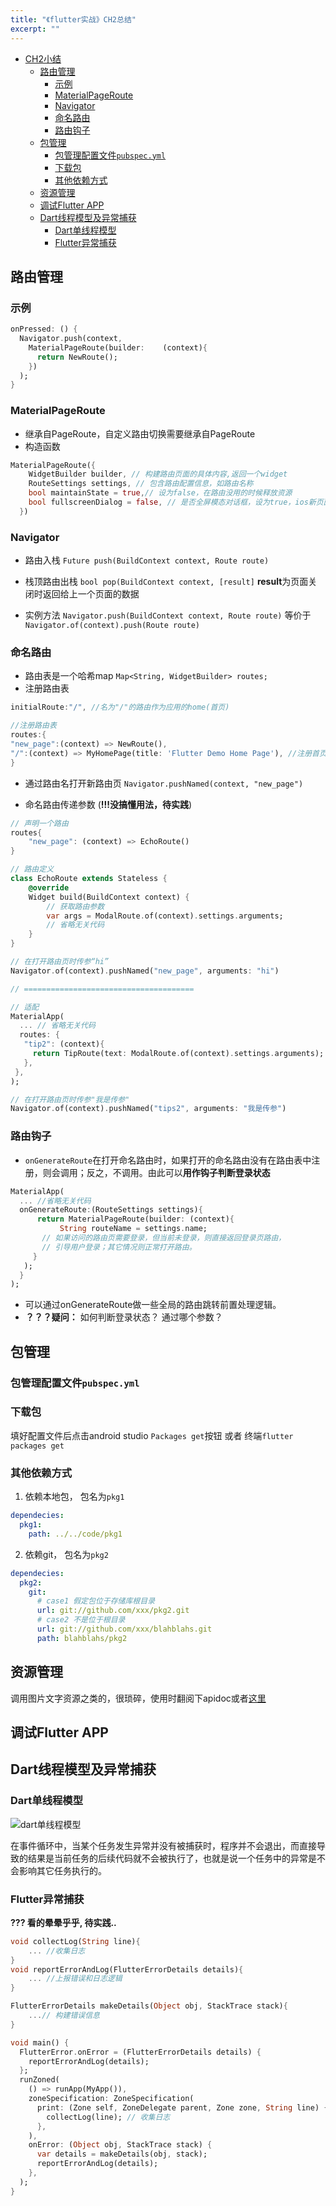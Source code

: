 ```yaml
---
title: "《flutter实战》CH2总结"
excerpt: ""
---
```


<!-- TOC -->

- [CH2小结](#ch2小结)
    - [路由管理](#路由管理)
        - [示例](#示例)
        - [MaterialPageRoute](#materialpageroute)
        - [Navigator](#navigator)
        - [命名路由](#命名路由)
        - [路由钩子](#路由钩子)
    - [包管理](#包管理)
        - [包管理配置文件`pubspec.yml`](#包管理配置文件pubspecyml)
        - [下载包](#下载包)
        - [其他依赖方式](#其他依赖方式)
    - [资源管理](#资源管理)
    - [调试Flutter APP](#调试flutter-app)
    - [Dart线程模型及异常捕获](#dart线程模型及异常捕获)
        - [Dart单线程模型](#dart单线程模型)
        - [Flutter异常捕获](#flutter异常捕获)

<!-- /TOC -->

## 路由管理
### 示例
```dart
onPressed: () {
  Navigator.push(context,
    MaterialPageRoute(builder:    (context){
      return NewRoute();
    })
  );  
}
```

### MaterialPageRoute
* 继承自PageRoute，自定义路由切换需要继承自PageRoute
* 构造函数
```dart
MaterialPageRoute({
    WidgetBuilder builder, // 构建路由页面的具体内容,返回一个widget
    RouteSettings settings, // 包含路由配置信息，如路由名称
    bool maintainState = true,// 设为false，在路由没用的时候释放资源
    bool fullscreenDialog = false, // 是否全屏模态对话框，设为true，ios新页面改为从底部滑入
  })
```

### Navigator
* 路由入栈 `Future push(BuildContext context, Route route)`
* 栈顶路由出栈 `bool pop(BuildContext context, [result]` **result**为页面关闭时返回给上一个页面的数据

* 实例方法 `Navigator.push(BuildContext context, Route route)` 等价于 `Navigator.of(context).push(Route route)`

### 命名路由
* 路由表是一个哈希map `Map<String, WidgetBuilder> routes;`
* 注册路由表
```dart
initialRoute:"/", //名为"/"的路由作为应用的home(首页)

//注册路由表
routes:{
"new_page":(context) => NewRoute(),
"/":(context) => MyHomePage(title: 'Flutter Demo Home Page'), //注册首页路由
} 
```

* 通过路由名打开新路由页 `Navigator.pushNamed(context, "new_page")`

* 命名路由传递参数 (**!!!没搞懂用法，待实践**)
```dart
// 声明一个路由
routes{
    "new_page": (context) => EchoRoute()
}

// 路由定义
class EchoRoute extends Stateless {
    @override
    Widget build(BuildContext context) {
        // 获取路由参数
        var args = ModalRoute.of(context).settings.arguments;
        // 省略无关代码
    }
}

// 在打开路由页时传参“hi”
Navigator.of(context).pushNamed("new_page", arguments: "hi")

// ======================================

// 适配
MaterialApp(
  ... // 省略无关代码
  routes: {
   "tip2": (context){
     return TipRoute(text: ModalRoute.of(context).settings.arguments); // 如果TipRoute接受一个参数可以由调用页来传入
   },
 }, 
);

// 在打开路由页时传参"我是传参"
Navigator.of(context).pushNamed("tips2", arguments: "我是传参")
```

### 路由钩子
* `onGenerateRoute`在打开命名路由时，如果打开的命名路由没有在路由表中注册，则会调用；反之，不调用。由此可以**用作钩子判断登录状态**
```dart
MaterialApp(
  ... //省略无关代码
  onGenerateRoute:(RouteSettings settings){
      return MaterialPageRoute(builder: (context){
           String routeName = settings.name;
       // 如果访问的路由页需要登录，但当前未登录，则直接返回登录页路由，
       // 引导用户登录；其它情况则正常打开路由。
     }
   );
  }
);
```
* 可以通过onGenerateRoute做一些全局的路由跳转前置处理逻辑。
* **？？？疑问：** 如何判断登录状态？ 通过哪个参数？

## 包管理

### 包管理配置文件`pubspec.yml`

### 下载包
填好配置文件后点击android studio `Packages get`按钮 或者 终端`flutter packages get`

### 其他依赖方式
1. 依赖本地包， 包名为`pkg1`
```yaml
dependecies:
  pkg1:
    path: ../../code/pkg1
```
2. 依赖git， 包名为`pkg2`
```yaml
dependecies:
  pkg2:
    git:
      # case1 假定包位于存储库根目录
      url: git://github.com/xxx/pkg2.git
      # case2 不是位于根目录
      url: git://github.com/xxx/blahblahs.git
      path: blahblahs/pkg2
```

## 资源管理
调用图片文字资源之类的，很琐碎，使用时翻阅下apidoc或者[这里](https://book.flutterchina.club/chapter2/flutter_assets_mgr.html)
## 调试Flutter APP
## Dart线程模型及异常捕获
### Dart单线程模型
![dart单线程模型](https://pcdn.flutterchina.club/imgs/2-12.png)

在事件循环中，当某个任务发生异常并没有被捕获时，程序并不会退出，而直接导致的结果是当前任务的后续代码就不会被执行了，也就是说一个任务中的异常是不会影响其它任务执行的。

### Flutter异常捕获
**??? 看的晕晕乎乎, 待实践..**
```dart
void collectLog(String line){
    ... //收集日志
}
void reportErrorAndLog(FlutterErrorDetails details){
    ... //上报错误和日志逻辑
}

FlutterErrorDetails makeDetails(Object obj, StackTrace stack){
    ...// 构建错误信息
}

void main() {
  FlutterError.onError = (FlutterErrorDetails details) {
    reportErrorAndLog(details);
  };
  runZoned(
    () => runApp(MyApp()),
    zoneSpecification: ZoneSpecification(
      print: (Zone self, ZoneDelegate parent, Zone zone, String line) {
        collectLog(line); // 收集日志
      },
    ),
    onError: (Object obj, StackTrace stack) {
      var details = makeDetails(obj, stack);
      reportErrorAndLog(details);
    },
  );
}
```

